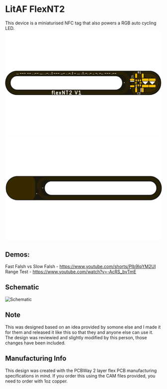 # LitAF FlexNT2
This device is a miniaturised NFC tag that also powers a RGB auto cycling LED.
![Bot Side PCB Render](/IMG/flexNT2_V1.0_Front.png)
![Top Side PCB Render](/IMG/flexNT2_V1.0_Back.png)

## Demos:
Fast Falsh vs Slow Falsh - https://www.youtube.com/shorts/PIb9lqYM2UI
Range Test - https://www.youtube.com/watch?v=-AcRS_bvTmE

## Schematic
![Schematic](/IMG/flexNT2_V1.0_Schematic.png)

## Note
This was designed based on an idea provided by somone else and I made it for them and released it like this so that they and anyone else can use it. The design was reviewied and slightly modified by this person, those changes have been included.

## Manufacturing Info
This design was created with the PCBWay 2 layer flex PCB manufacturing specifications in mind. If you order this using the CAM files provided, you need to order with 1oz copper.